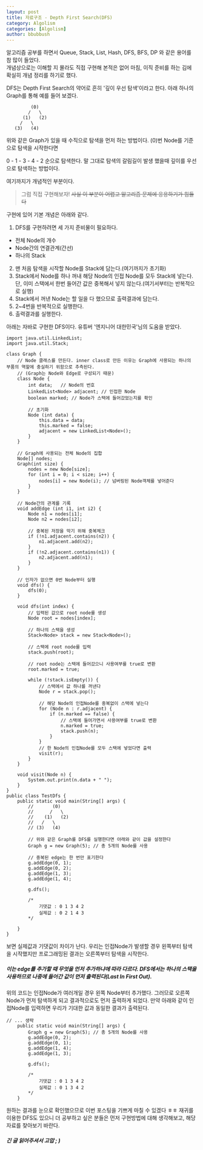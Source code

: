 ```yaml
---
layout: post
title: 자료구조 - Depth First Search(DFS)
category: Algolism
categories: [Algolism]
author: bbubbush
---
```


알고리즘 공부를 하면서 Queue, Stack, List, Hash, DFS, BFS, DP 와 같은 용어를 참 많이 들었다.  
개념상으로는 이해할 지 몰라도 직접 구현해 본적은 없어 마침, 이직 준비를 하는 김에 확실히 개념 정리를 하기로 했다.

DFS는 Depth First Search의 약어로 흔히 '깊이 우선 탐색'이라고 한다. 아래 하나의 Graph를 통해 예를 들어 보겠다.

```
         (0)
        /   \
      (1)   (2)
     /   \
   (3)   (4)
```

위와 같은 Graph가 있을 때 수직으로 탐색을 먼저 하는 방법이다. (0)번 Node를 기준으로 탐색을 시작한다면   

0 - 1 - 3 - 4 - 2  순으로 탐색한다. 말 그대로 탐색의 갈림길이 발생 했을때 깊이를 우선으로 탐색하는 방법이다.

여기까지가 개념적인 부분이다.

> 그럼 직접 구현해보자! ~~사실 이 부분이 어렵고 알고리즘 문제에 응용하기가 힘들다~~

구현에 있어 기본 개념은 아래와 같다.
1. DFS를 구현하려면 세 가지 준비물이 필요하다.
  - 전체 Node의 개수
  - Node간의 연결관계(간선)
  - 하나의 Stack
2. 맨 처음 탐색을 시작할 Node를 Stack에 담는다.(여기까지가 초기화)
3. Stack에서 Node를 하나 꺼내 해당 Node의 인접 Node를 모두 Stack에 넣는다. 단, 이미 스택에서 한번 들어간 값은 중복해서 넣지 않는다.(여기서부터는 반복적으로 실행)
4. Stack에서 꺼낸  Node는 할 일을 다 했으므로 출력결과에 담는다.
5. 2~4번을 반복적으로 실행한다.
6. 출력결과를 실행한다.

아래는 자바로 구현한 DFS이다. 유튜버 '엔지니어 대한민국'님의 도움을 받았다.
```{.java}
import java.util.LinkedList;
import java.util.Stack;

class Graph {
    // Node 클래스를 만든다. inner class로 만든 이유는 Graph에 사용되는 하나의 부품의 역할에 충실하기 위함으로 추측된다. 
    // (Graph는 Node와 Edge로 구성되기 때문)
    class Node {
        int data;   // Node의 번호
        LinkedList<Node> adjacent; // 인접한 Node
        boolean marked; // Node가 스택에 들어갔었는지를 확인

        // 초기화
        Node (int data) {
            this.data = data;
            this.marked = false;
            adjacent = new LinkedList<Node>();
        }
    }

    // Graph에 사용되는 전체 Node의 집합
    Node[] nodes;
    Graph(int size) {
        nodes = new Node[size];
        for (int i = 0; i < size; i++) {
            nodes[i] = new Node(i); // 넘버링된 Node객체를 넣어준다
        }
    }

    // Node간의 관계를 기록
    void addEdge (int i1, int i2) {
        Node n1 = nodes[i1];
        Node n2 = nodes[i2];

        // 중복된 저장을 막기 위해 중복체크
        if (!n1.adjacent.contains(n2)) {
            n1.adjacent.add(n2);
        }
        if (!n2.adjacent.contains(n1)) {
            n2.adjacent.add(n1);
        }
    }

    // 인자가 없으면 0번 Node부터 실행
    void dfs() {
        dfs(0);
    }

    void dfs(int index) {
        // 입력된 값으로 root node를 생성
        Node root = nodes[index];

        // 하나의 스택을 생성
        Stack<Node> stack = new Stack<Node>();

        // 스택에 root node를 입력
        stack.push(root);

        // root node는 스택에 들어갔으니 사용여부를 true로 변환
        root.marked = true;

        while (!stack.isEmpty()) {
            // 스택에서 값 하나를 꺼낸다
            Node r = stack.pop();
            
            // 해당 Node의 인접Node를 중복없이 스택에 넣는다
            for (Node n : r.adjacent) {
                if (n.marked == false) {
                    // 스택에 들어가면서 사용여부를 true로 변환
                    n.marked = true;
                    stack.push(n);
                }
            }
            // 한 Node의 인접Node를 모두 스택에 넣었다면 출력
            visit(r);
        }
    }

    void visit(Node n) {
        System.out.print(n.data + " ");
    }   
}
public class TestDfs {
    public static void main(String[] args) {
        //       (0)
        //      /   \
        //    (1)   (2)
        //   /   \
        // (3)   (4)

        // 위와 같은 Graph를 DFS를 실행한다면 아래와 같이 값을 설정한다
        Graph g = new Graph(5); // 총 5개의 Node를 사용
        
        // 중복된 edge는 한 번만 표기한다
        g.addEdge(0, 1);
        g.addEdge(0, 2);
        g.addEdge(1, 3);
        g.addEdge(1, 4);
        
        g.dfs();

        /*
            기댓값 : 0 1 3 4 2
            실제값 : 0 2 1 4 3 
        */

    }
}

```
보면 실제값과 기댓값이 차이가 난다. 우리는 인접Node가 발생할 경우 왼쪽부터 탐색을 시작했지만 프로그래밍된 결과는 오른쪽부터 탐색을 시작한다.  

##### 이는 edge를 추가할 때 무엇을 먼저 추가하냐에 따라 다르다. DFS에서는 하나의 스택을 사용하므로 나중에 들어간 값이 먼저 출력된다(Last In First Out). 

위의 코드는 인접Node가 여러개일 경우 왼쪽 Node부터 추가했다. 그러므로 오른쪽 Node가 먼저 탐색하게 되고 결과적으로도 먼저 출력하게 되었다. 만약 아래와 같이 인접Node를 입력하면 우리가 기대한 값과 동일한 결과가 출력된다.

```{.java}
// ... 생략
    public static void main(String[] args) {
        Graph g = new Graph(5); // 총 5개의 Node를 사용
        g.addEdge(0, 2);
        g.addEdge(0, 1);
        g.addEdge(1, 4);
        g.addEdge(1, 3);

        g.dfs();

        /*
            기댓값 : 0 1 3 4 2
            실제값 : 0 1 3 4 2 
        */
    }
```

원하는 결과를 눈으로 확인했으므로 이번 포스팅을 기쁘게 마칠 수 있겠다 ㅎㅎ 재귀를 이용한 DFS도 있으니 더 공부하고 싶은 분들은 먼저 구현방법에 대해 생각해보고, 해당 자료를 찾아보기 바란다.

##### 긴 글 읽어주셔서 고맙 ; )
